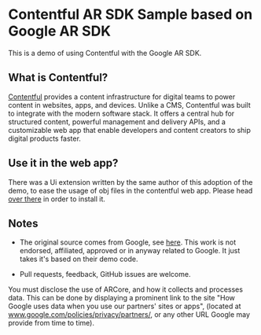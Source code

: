 Contentful AR SDK Sample based on Google AR SDK
===========================================

This is a demo of using Contentful with the Google AR SDK. 

## What is Contentful?

[Contentful](https://www.contentful.com) provides a content infrastructure for digital teams to power content in websites, apps, and devices. Unlike a CMS, Contentful was built to integrate with the modern software stack. It offers a central hub for structured content, powerful management and delivery APIs, and a customizable web app that enable developers and content creators to ship digital products faster.

## Use it in the web app?

There was a Ui extension written by the same author of this adoption of the demo, to ease the usage of obj files in the contentful web app. Please head [over there](https://github.com/mariobodemann/contentful-extensions-3d-model-viewer) in order to install it.

Notes
-----

* The original source comes from Google, see [here](https://github.com/google-ar/arcore-android-sdk). This work is not endorsed, affiliated, approved or in anyway related to Google. It just takes it's based on their demo code.

* Pull requests, feedback, GitHub issues are welcome.

You must disclose the use of ARCore, and how it collects and processes data.
This can be done by displaying a prominent link to the site
"How Google uses data when you use our partners' sites or apps",
(located at www.google.com/policies/privacy/partners/, or any other URL Google
may provide from time to time).
